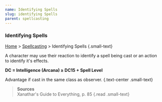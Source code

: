 ```yaml
---
name: Identifying Spells
slug: identifying Spells
parent: spellcasting
---
```

### Identifying Spells
[Home](dm-operations-center) > [Spellcasting](spellcasting) > Identifying Spells {.small-text}

A character may use their reaction to identify a spell being cast or an action to identify it's effects.

**DC = Intelligence (Arcana) ≥ DC15 + Spell Level**

Advantage if cast in the same class as observer. {.text-center .small-text}

> **Sources** <br/>
> Xanathar's Guide to Everything, p. 85
{.read .small-text}
